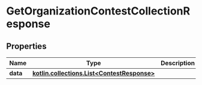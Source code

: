 
# GetOrganizationContestCollectionResponse

## Properties
Name | Type | Description | Notes
------------ | ------------- | ------------- | -------------
**data** | [**kotlin.collections.List&lt;ContestResponse&gt;**](ContestResponse.md) |  |  [optional]



